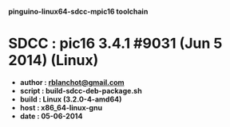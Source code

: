 <b>pinguino-linux64-sdcc-mpic16 toolchain<b>

SDCC : pic16 3.4.1 #9031 (Jun  5 2014) (Linux)
===========
  * author  : rblanchot@gmail.com
  * script  : build-sdcc-deb-package.sh
  * build   : Linux (3.2.0-4-amd64)
  * host    : x86_64-linux-gnu
  * date    : 05-06-2014
